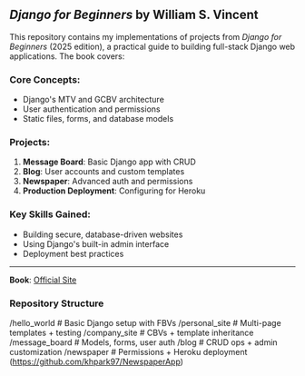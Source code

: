 ## *Django for Beginners* by William S. Vincent

This repository contains my implementations of projects from *Django for Beginners* (2025 edition), a practical guide to building full-stack Django web applications. The book covers:

### Core Concepts:
- Django's MTV and GCBV architecture  
- User authentication and permissions  
- Static files, forms, and database models

### Projects:
1. **Message Board**: Basic Django app with CRUD  
2. **Blog**: User accounts and custom templates  
3. **Newspaper**: Advanced auth and permissions  
4. **Production Deployment**: Configuring for Heroku  

### Key Skills Gained:
- Building secure, database-driven websites  
- Using Django's built-in admin interface  
- Deployment best practices  

---

**Book**: [Official Site](https://djangoforbeginners.com)  

### Repository Structure
/hello_world       # Basic Django setup with FBVs
/personal_site     # Multi-page templates + testing
/company_site      # CBVs + template inheritance
/message_board     # Models, forms, user auth
/blog              # CRUD ops + admin customization
/newspaper         # Permissions + Heroku deployment (https://github.com/khpark97/NewspaperApp)